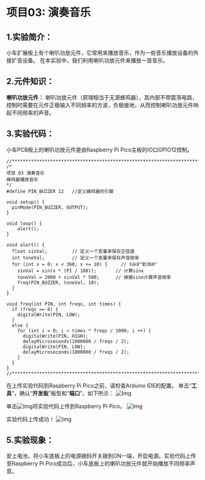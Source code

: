 # 项目03: 演奏音乐

## 1.实验简介：
小车扩展板上有个喇叭功放元件，它常用来播放音乐，作为一些音乐播放设备的外接扩音设备。
在本实验中，我们利用喇叭功放元件来播放一首音乐。

## 2.元件知识：
**喇叭功放元件：** 喇叭功放元件（原理相当于无源蜂鸣器），其内部不带震荡电路，控制时需要在元件正极输入不同频率的方波，负极接地，从而控制喇叭功放元件响起不同频率的声音。

## 3.实验代码：
小车PCB板上的喇叭功放元件是由Raspberry Pi Pico主板的IO口GPIO12控制。

```
//*************************************************************************************
/*
项目 03 演奏音乐
蜂鸣器播放音乐
*/
#define PIN_BUZZER 12   //定义蜂鸣器的引脚

void setup() {
  pinMode(PIN_BUZZER, OUTPUT);
}

void loop() {
    alert();
}

void alert() {
  float sinVal;         // 定义一个变量来保存正弦值
  int toneVal;          // 定义一个变量来保存声音频率
  for (int x = 0; x < 360; x += 10) {     // X从0°到360°
    sinVal = sin(x * (PI / 180));       // 计算sinx
    toneVal = 2000 + sinVal * 500;      // 根据sinx计算声音频率
    freq(PIN_BUZZER, toneVal, 10);
  }
}

void freq(int PIN, int freqs, int times) {
  if (freqs == 0) {
    digitalWrite(PIN, LOW);
  }
  else {
    for (int i = 0; i < times * freqs / 1000; i ++) {
      digitalWrite(PIN, HIGH);
      delayMicroseconds(1000000 / freqs / 2);
      digitalWrite(PIN, LOW);
      delayMicroseconds(1000000 / freqs / 2);
    }
  }
}
//**********************************************************************

```
在上传实验代码到Raspberry Pi Pico之前，请检查Arduino IDE的配置。
单击“**工具**”，确认“**开发板**”板型和“**端口**”，如下所示：
![Img](../../media/项目03-1img-20230531135709.jpg)

单击![Img](../../media/上传按钮img-20230506095425.png)将实验代码上传到Raspberry Pi Pico。
![Img](../../media/项目03-2img-20230531135749.png)

实验代码上传成功！
![Img](../../media/项目03-3img-20230531135918.png)

## 5.实验现象：
安上电池，将小车底板上的电源拨码开关拨到ON一端，开启电源。实验代码上传至Raspberry Pi Pico成功后，小车底板上的喇叭功放元件就开始播放不同频率声音。
